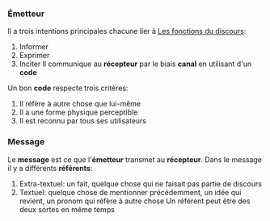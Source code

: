 ### Émetteur
Il a trois intentions principales chacune lier à [Les fonctions du discours](Les%20fonctions%20du%20discours.md):
1. Informer
2. Exprimer
3. Inciter
Il communique au **récepteur** par le biais **canal** en utilisant d'un **code**

Un bon **code** respecte trois critères:
1. Il réfère à autre chose que lui-même
2. Il a une forme physique perceptible
3. Il est reconnu par tous ses utilisateurs

### Message
Le **message** est ce que l'**émetteur** transmet au **récepteur**. Dans le message il y a différents **référents**:
1. Extra-textuel: un fait, quelque chose qui ne faisait pas partie de discours
2. Textuel: quelque chose de mentionner précédemment, un idée qui revient, un pronom qui réfère à autre chose
Un référent peut être des deux sortes en même temps